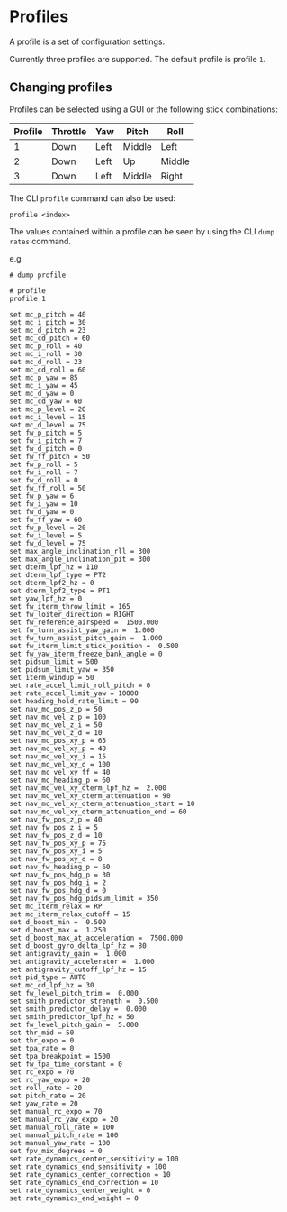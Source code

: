 # Profiles

A profile is a set of configuration settings.

Currently three profiles are supported. The default profile is profile `1`.

## Changing profiles

Profiles can be selected using a GUI or the following stick combinations:

| Profile | Throttle | Yaw   | Pitch  | Roll   |
| ------- | -------- | ----- | ------ | ------ |
| 1       | Down     | Left  | Middle | Left   |
| 2       | Down     | Left  | Up     | Middle |
| 3       | Down     | Left  | Middle | Right  |

The CLI `profile` command can also be used:

```
profile <index>
```

The values contained within a profile can be seen by using the CLI `dump rates` command.

e.g
```
# dump profile

# profile
profile 1

set mc_p_pitch = 40
set mc_i_pitch = 30
set mc_d_pitch = 23
set mc_cd_pitch = 60
set mc_p_roll = 40
set mc_i_roll = 30
set mc_d_roll = 23
set mc_cd_roll = 60
set mc_p_yaw = 85
set mc_i_yaw = 45
set mc_d_yaw = 0
set mc_cd_yaw = 60
set mc_p_level = 20
set mc_i_level = 15
set mc_d_level = 75
set fw_p_pitch = 5
set fw_i_pitch = 7
set fw_d_pitch = 0
set fw_ff_pitch = 50
set fw_p_roll = 5
set fw_i_roll = 7
set fw_d_roll = 0
set fw_ff_roll = 50
set fw_p_yaw = 6
set fw_i_yaw = 10
set fw_d_yaw = 0
set fw_ff_yaw = 60
set fw_p_level = 20
set fw_i_level = 5
set fw_d_level = 75
set max_angle_inclination_rll = 300
set max_angle_inclination_pit = 300
set dterm_lpf_hz = 110
set dterm_lpf_type = PT2
set dterm_lpf2_hz = 0
set dterm_lpf2_type = PT1
set yaw_lpf_hz = 0
set fw_iterm_throw_limit = 165
set fw_loiter_direction = RIGHT
set fw_reference_airspeed =  1500.000
set fw_turn_assist_yaw_gain =  1.000
set fw_turn_assist_pitch_gain =  1.000
set fw_iterm_limit_stick_position =  0.500
set fw_yaw_iterm_freeze_bank_angle = 0
set pidsum_limit = 500
set pidsum_limit_yaw = 350
set iterm_windup = 50
set rate_accel_limit_roll_pitch = 0
set rate_accel_limit_yaw = 10000
set heading_hold_rate_limit = 90
set nav_mc_pos_z_p = 50
set nav_mc_vel_z_p = 100
set nav_mc_vel_z_i = 50
set nav_mc_vel_z_d = 10
set nav_mc_pos_xy_p = 65
set nav_mc_vel_xy_p = 40
set nav_mc_vel_xy_i = 15
set nav_mc_vel_xy_d = 100
set nav_mc_vel_xy_ff = 40
set nav_mc_heading_p = 60
set nav_mc_vel_xy_dterm_lpf_hz =  2.000
set nav_mc_vel_xy_dterm_attenuation = 90
set nav_mc_vel_xy_dterm_attenuation_start = 10
set nav_mc_vel_xy_dterm_attenuation_end = 60
set nav_fw_pos_z_p = 40
set nav_fw_pos_z_i = 5
set nav_fw_pos_z_d = 10
set nav_fw_pos_xy_p = 75
set nav_fw_pos_xy_i = 5
set nav_fw_pos_xy_d = 8
set nav_fw_heading_p = 60
set nav_fw_pos_hdg_p = 30
set nav_fw_pos_hdg_i = 2
set nav_fw_pos_hdg_d = 0
set nav_fw_pos_hdg_pidsum_limit = 350
set mc_iterm_relax = RP
set mc_iterm_relax_cutoff = 15
set d_boost_min =  0.500
set d_boost_max =  1.250
set d_boost_max_at_acceleration =  7500.000
set d_boost_gyro_delta_lpf_hz = 80
set antigravity_gain =  1.000
set antigravity_accelerator =  1.000
set antigravity_cutoff_lpf_hz = 15
set pid_type = AUTO
set mc_cd_lpf_hz = 30
set fw_level_pitch_trim =  0.000
set smith_predictor_strength =  0.500
set smith_predictor_delay =  0.000
set smith_predictor_lpf_hz = 50
set fw_level_pitch_gain =  5.000
set thr_mid = 50
set thr_expo = 0
set tpa_rate = 0
set tpa_breakpoint = 1500
set fw_tpa_time_constant = 0
set rc_expo = 70
set rc_yaw_expo = 20
set roll_rate = 20
set pitch_rate = 20
set yaw_rate = 20
set manual_rc_expo = 70
set manual_rc_yaw_expo = 20
set manual_roll_rate = 100
set manual_pitch_rate = 100
set manual_yaw_rate = 100
set fpv_mix_degrees = 0
set rate_dynamics_center_sensitivity = 100
set rate_dynamics_end_sensitivity = 100
set rate_dynamics_center_correction = 10
set rate_dynamics_end_correction = 10
set rate_dynamics_center_weight = 0
set rate_dynamics_end_weight = 0

```

